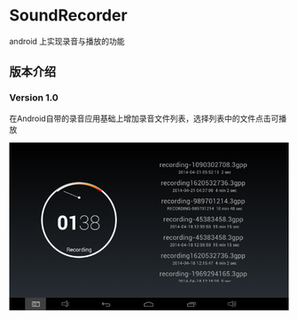 SoundRecorder
===================================
  android 上实现录音与播放的功能
  
  
版本介绍
-----------------------------------

### Version 1.0
  在Android自带的录音应用基础上增加录音文件列表，选择列表中的文件点击可播放
  
  ![github](https://raw.githubusercontent.com/yesterdaylike/SoundRecorder/master/assets/Screenshot_2014-04-21-05-53-55.png "github")
  

